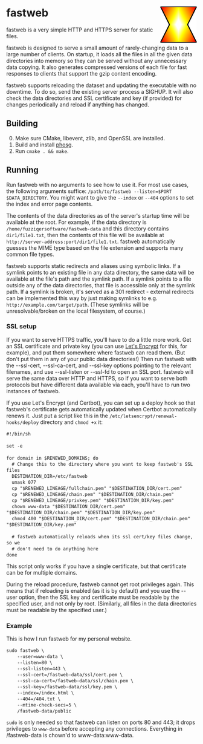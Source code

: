 # fastweb <img align="right" src="s-fastweb.png" />

fastweb is a very simple HTTP and HTTPS server for static files.

fastweb is designed to serve a small amount of rarely-changing data to a large number of clients. On startup, it loads all the files in all the given data directories into memory so they can be served without any unnecessary data copying. It also generates compressed versions of each file for fast responses to clients that support the gzip content encoding.

fastweb supports reloading the dataset and updating the executable with no downtime. To do so, send the existing server process a SIGHUP. It will also check the data directories and SSL certificate and key (if provided) for changes periodically and reload if anything has changed.

## Building

0. Make sure CMake, libevent, zlib, and OpenSSL are installed.
1. Build and install [phosg](https://github.com/fuzziqersoftware/phosg).
2. Run `cmake . && make`.

## Running

Run fastweb with no arguments to see how to use it. For most use cases, the following arguments suffice: `/path/to/fastweb --listen=$PORT $DATA_DIRECTORY`. You might want to give the `--index` or `--404` options to set the index and error page contents.

The contents of the data directories as of the server's startup time will be available at the root. For example, if the data directory is `/home/fuzziqersoftware/fastweb-data` and this directory contains `dir1/file1.txt`, then the contents of this file will be available at `http://server-address:port/dir1/file1.txt`. fastweb automatically guesses the MIME type based on the file extension and supports many common file types.

fastweb supports static redirects and aliases using symbolic links. If a symlink points to an existing file in any data directory, the same data will be available at the file's path and the symlink path. If a symlink points to a file outside any of the data directories, that file is accessible only at the symlink path. If a symlink is broken, it's served as a 301 redirect - external redirects can be implemented this way by just making symlinks to e.g. `http://example.com/target/path`. (These symlinks will be unresolvable/broken on the local filesystem, of course.)

### SSL setup

If you want to serve HTTPS traffic, you'll have to do a little more work. Get an SSL certificate and private key (you can use [Let's Encrypt](https://letsencrypt.org/) for this, for example), and put them somewhere where fastweb can read them. (But don't put them in any of your public data directories!) Then run fastweb with the --ssl-cert, --ssl-ca-cert, and --ssl-key options pointing to the relevant filenames, and use --ssl-listen or --ssl-fd to open an SSL port. fastweb will serve the same data over HTTP and HTTPS, so if you want to serve both protocols but have different data available via each, you'll have to run two instances of fastweb.

If you use Let's Encrypt (and Certbot), you can set up a deploy hook so that fastweb's certificate gets automatically updated when Certbot automatically renews it. Just put a script like this in the `/etc/letsencrypt/renewal-hooks/deploy` directory and `chmod +x` it:

    #!/bin/sh

    set -e

    for domain in $RENEWED_DOMAINS; do
      # Change this to the directory where you want to keep fastweb's SSL files
      DESTINATION_DIR=/etc/fastweb
      umask 077
      cp "$RENEWED_LINEAGE/fullchain.pem" "$DESTINATION_DIR/cert.pem"
      cp "$RENEWED_LINEAGE/chain.pem" "$DESTINATION_DIR/chain.pem"
      cp "$RENEWED_LINEAGE/privkey.pem" "$DESTINATION_DIR/key.pem"
      chown www-data "$DESTINATION_DIR/cert.pem" "$DESTINATION_DIR/chain.pem" "$DESTINATION_DIR/key.pem"
      chmod 400 "$DESTINATION_DIR/cert.pem" "$DESTINATION_DIR/chain.pem" "$DESTINATION_DIR/key.pem"

      # fastweb automatically reloads when its ssl cert/key files change, so we
      # don't need to do anything here
    done

This script only works if you have a single certificate, but that certificate can be for multiple domains.

During the reload procedure, fastweb cannot get root privileges again. This means that if reloading is enabled (as it is by default) and you use the --user option, then the SSL key and certificate must be readable by the specified user, and not only by root. (Similarly, all files in the data directories must be readable by the specified user.)

### Example

This is how I run fastweb for my personal website.

    sudo fastweb \
        --user=www-data \
        --listen=80 \
        --ssl-listen=443 \
        --ssl-cert=/fastweb-data/ssl/cert.pem \
        --ssl-ca-cert=/fastweb-data/ssl/chain.pem \
        --ssl-key=/fastweb-data/ssl/key.pem \
        --index=/index.html \
        --404=/404.txt \
        --mtime-check-secs=5 \
        /fastweb-data/public

`sudo` is only needed so that fastweb can listen on ports 80 and 443; it drops privileges to `www-data` before accepting any connections. Everything in /fastweb-data is chown'd to www-data:www-data.